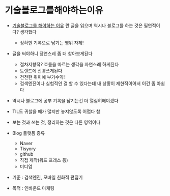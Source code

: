 # 기술블로그를해야하는이유

* [기술블로그를 해야하는 이유](https://germweapon.tistory.com/m/301?fbclid=IwAR3Ev9bF-XzpSp9GucTDvLf5LKhdjNjNLGARLo8v5k09M9jlRCtSMbALJGM) 란 글을 읽으며 역시나 블로그를 하는 것은 필연적이다? 생각했다
	* 정확힌 기록으로 남기는 행위 자체!
* 글을 써야하니 당연스레 좀 더 찾아보게된다
	* 절차지향적? 흐름을 따르는 생각을 자연스레 하게된다
	* 트렌드에 신경쓰게된다
	* 건전한 취미에 부가수익!
	* 검색엔진이나 실험적인 걸 할 수 있다는데 내 상황이 제한적이어서 이건 좀 아쉽다
* 역시나 블로그에 공부 기록을 남기는건 더 열심히해야겠다
* TIL도 귀찮을 때가 많지만 놓지않도록 어렵다 참
* 보는 것과 쓰는 것, 정리하는 것은 다른 영역이다

* Blog 플랫폼 종류
	* Naver
	* Tisyory
	* github
	* 직접 제작(워드 프레스 등)
	* 미디엄
* 기준 : 검색엔진, 모바일 친화적 편집기
* 목적 : 인바운드 마케팅
